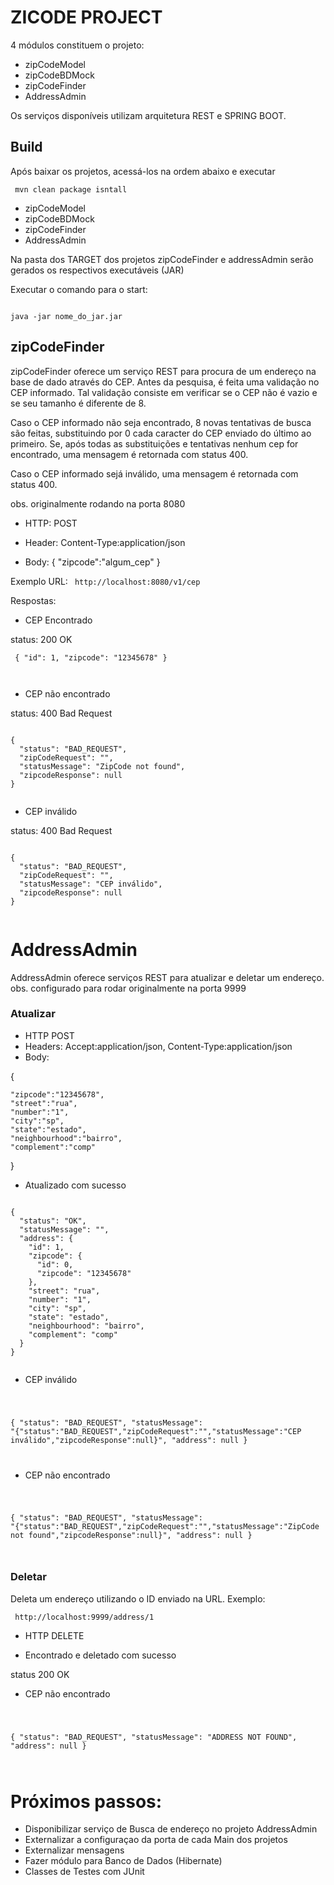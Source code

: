 # ZICODE PROJECT

4 módulos constituem o projeto:

- zipCodeModel
- zipCodeBDMock
- zipCodeFinder
- AddressAdmin

Os serviços disponíveis utilizam arquitetura REST e SPRING BOOT.

## Build

Após baixar os projetos, acessá-los na ordem abaixo e executar 

<code>  mvn clean package isntall </code>

- zipCodeModel
- zipCodeBDMock
- zipCodeFinder
- AddressAdmin

Na pasta dos TARGET dos projetos zipCodeFinder e addressAdmin serão gerados os respectivos executáveis (JAR)

Executar o comando para o start:

<code>
java -jar nome_do_jar.jar
</code>

  ## zipCodeFinder
  
  zipCodeFinder oferece um serviço REST para procura de um endereço na base de dado através do CEP.
  Antes da pesquisa, é feita uma validação no CEP informado. Tal validação consiste em verificar se o CEP não é vazio e se seu tamanho é diferente de 8.
 
 Caso o CEP informado não seja encontrado, 8 novas tentativas de busca são feitas, substituindo por 0 cada caracter do CEP enviado do último ao primeiro.
 Se, após todas as substituições e tentativas nenhum cep for encontrado, uma mensagem é retornada com status 400.
  
  Caso o CEP informado sejá inválido, uma mensagem é retornada com status 400.
  
  obs. originalmente rodando na porta 8080

 
- HTTP: POST

- Header: Content-Type:application/json

- Body: { "zipcode":"algum_cep" }
 
 
Exemplo URL:
<code> http://localhost:8080/v1/cep  </code>
 
 
 Respostas:
 
 - CEP Encontrado
 
 status: 200 OK
 
 <code> {
  "id": 1,
  "zipcode": "12345678"
}

</code>

- CEP não encontrado

status: 400 Bad Request

<code> 
{
  "status": "BAD_REQUEST",
  "zipCodeRequest": "",
  "statusMessage": "ZipCode not found",
  "zipcodeResponse": null
}

</code>

- CEP inválido

status: 400 Bad Request

<code>
{
  "status": "BAD_REQUEST",
  "zipCodeRequest": "",
  "statusMessage": "CEP inválido",
  "zipcodeResponse": null
}

</code>


# AddressAdmin

AddressAdmin oferece serviços REST para atualizar e deletar um endereço.
obs. configurado para rodar originalmente na porta 9999

### Atualizar

- HTTP POST
-  Headers: Accept:application/json, Content-Type:application/json
- Body:


{
	
	"zipcode":"12345678",
	"street":"rua",
	"number":"1",
	"city":"sp",
	"state":"estado",
	"neighbourhood":"bairro",
	"complement":"comp"
}

- Atualizado com sucesso
<code>
{
  "status": "OK",
  "statusMessage": "",
  "address": {
    "id": 1,
    "zipcode": {
      "id": 0,
      "zipcode": "12345678"
    },
    "street": "rua",
    "number": "1",
    "city": "sp",
    "state": "estado",
    "neighbourhood": "bairro",
    "complement": "comp"
  }
}

</code>

- CEP inválido

<code>

{
  "status": "BAD_REQUEST",
  "statusMessage": "{\"status\":\"BAD_REQUEST\",\"zipCodeRequest\":\"\",\"statusMessage\":\"CEP inválido\",\"zipcodeResponse\":null}",
  "address": null
}

</code>

- CEP não encontrado

<code>

{
  "status": "BAD_REQUEST",
  "statusMessage": "{\"status\":\"BAD_REQUEST\",\"zipCodeRequest\":\"\",\"statusMessage\":\"ZipCode not found\",\"zipcodeResponse\":null}",
  "address": null
}

</code>

### Deletar

Deleta um endereço utilizando o ID enviado na URL.
Exemplo:

<code> http://localhost:9999/address/1  </code>

- HTTP DELETE

- Encontrado e deletado com sucesso

status 200 OK

- CEP não encontrado

<code>

{
  "status": "BAD_REQUEST",
  "statusMessage": "ADDRESS NOT FOUND",
  "address": null
}

</code>


# Próximos passos:

- Disponibilizar serviço de Busca de endereço no projeto AddressAdmin
- Externalizar a configuraçao da porta de cada Main dos projetos
- Externalizar mensagens 
- Fazer módulo para Banco de Dados  (Hibernate)
- Classes de Testes com JUnit

